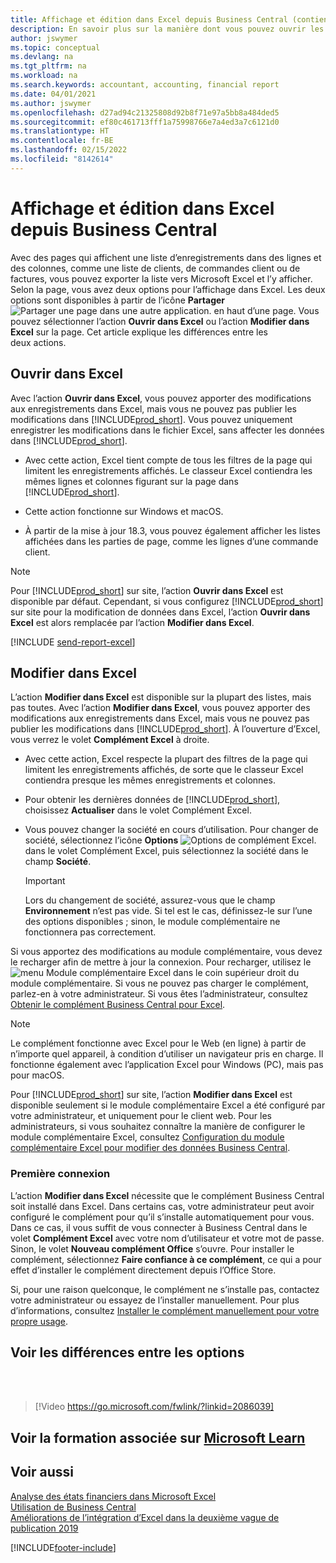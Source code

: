 ```yaml
---
title: Affichage et édition dans Excel depuis Business Central (contient une vidéo)
description: En savoir plus sur la manière dont vous pouvez ouvrir les pages dans Microsoft Excel à partir de Business Central pour une meilleure analyse de données.
author: jswymer
ms.topic: conceptual
ms.devlang: na
ms.tgt_pltfrm: na
ms.workload: na
ms.search.keywords: accountant, accounting, financial report
ms.date: 04/01/2021
ms.author: jswymer
ms.openlocfilehash: d27ad94c21325808d92b8f71e97a5bb8a484ded5
ms.sourcegitcommit: ef80c461713fff1a75998766e7a4ed3a7c6121d0
ms.translationtype: HT
ms.contentlocale: fr-BE
ms.lasthandoff: 02/15/2022
ms.locfileid: "8142614"
---
```

# <a name="viewing-and-editing-in-excel-from-business-central"></a>Affichage et édition dans Excel depuis Business Central

Avec des pages qui affichent une liste d’enregistrements dans des lignes et des colonnes, comme une liste de clients, de commandes client ou de factures, vous pouvez exporter la liste vers Microsoft Excel et l’y afficher. Selon la page, vous avez deux options pour l’affichage dans Excel. Les deux options sont disponibles à partir de l’icône **Partager** ![Partager une page dans une autre application.](media/share-icon.png) en haut d’une page. Vous pouvez sélectionner l’action **Ouvrir dans Excel** ou l’action **Modifier dans Excel** sur la page. Cet article explique les différences entre les deux actions.

## <a name="open-in-excel"></a>Ouvrir dans Excel

Avec l’action **Ouvrir dans Excel**, vous pouvez apporter des modifications aux enregistrements dans Excel, mais vous ne pouvez pas publier les modifications dans [!INCLUDE[prod_short](includes/prod_short.md)]. Vous pouvez uniquement enregistrer les modifications dans le fichier Excel, sans affecter les données dans [!INCLUDE[prod_short](includes/prod_short.md)].

- Avec cette action, Excel tient compte de tous les filtres de la page qui limitent les enregistrements affichés. Le classeur Excel contiendra les mêmes lignes et colonnes figurant sur la page dans [!INCLUDE[prod_short](includes/prod_short.md)].

- Cette action fonctionne sur Windows et macOS.

- À partir de la mise à jour 18.3, vous pouvez également afficher les listes affichées dans les parties de page, comme les lignes d’une commande client. 

> [!NOTE]
> Pour [!INCLUDE[prod_short](includes/prod_short.md)] sur site, l’action **Ouvrir dans Excel** est disponible par défaut. Cependant, si vous configurez [!INCLUDE[prod_short](includes/prod_short.md)] sur site pour la modification de données dans Excel, l’action **Ouvrir dans Excel** est alors remplacée par l’action **Modifier dans Excel**.

[!INCLUDE [send-report-excel](includes/send-report-excel.md)]  

## <a name="edit-in-excel"></a>Modifier dans Excel

L’action **Modifier dans Excel** est disponible sur la plupart des listes, mais pas toutes. Avec l’action **Modifier dans Excel**, vous pouvez apporter des modifications aux enregistrements dans Excel, mais vous ne pouvez pas publier les modifications dans [!INCLUDE[prod_short](includes/prod_short.md)]. À l’ouverture d’Excel, vous verrez le volet **Complément Excel** à droite.

- Avec cette action, Excel respecte la plupart des filtres de la page qui limitent les enregistrements affichés, de sorte que le classeur Excel contiendra presque les mêmes enregistrements et colonnes.

- Pour obtenir les dernières données de [!INCLUDE[prod_short](includes/prod_short.md)], choisissez **Actualiser** dans le volet Complément Excel.

- Vous pouvez changer la société en cours d’utilisation. Pour changer de société, sélectionnez l’icône **Options** ![Options de complément Excel.](media/cogwheel.png "Options du module complémentaire Excel") dans le volet Complément Excel, puis sélectionnez la société dans le champ **Société**.  

    > [!IMPORTANT]
    > Lors du changement de société, assurez-vous que le champ **Environnement** n’est pas vide. Si tel est le cas, définissez-le sur l’une des options disponibles ; sinon, le module complémentaire ne fonctionnera pas correctement.  

Si vous apportez des modifications au module complémentaire, vous devez le recharger afin de mettre à jour la connexion. Pour recharger, utilisez le ![menu Module complémentaire Excel](media/excel-addin-menu.png "Menu Module complémentaire Excel") dans le coin supérieur droit du module complémentaire. Si vous ne pouvez pas charger le complément, parlez-en à votre administrateur. Si vous êtes l’administrateur, consultez [Obtenir le complément Business Central pour Excel](admin-deploy-excel-addin.md).

> [!NOTE]
> Le complément fonctionne avec Excel pour le Web (en ligne) à partir de n’importe quel appareil, à condition d’utiliser un navigateur pris en charge. Il fonctionne également avec l’application Excel pour Windows (PC), mais pas pour macOS.
>
> Pour [!INCLUDE[prod_short](includes/prod_short.md)] sur site, l’action **Modifier dans Excel** est disponible seulement si le module complémentaire Excel a été configuré par votre administrateur, et uniquement pour le client web. Pour les administrateurs, si vous souhaitez connaître la manière de configurer le module complémentaire Excel, consultez [Configuration du module complémentaire Excel pour modifier des données Business Central](/dynamics365/business-central/dev-itpro/administration/configuring-excel-addin).


<!-- Note for later: here we're immediately jumping to pretty advanced topics like changing company or reloading the addin. Fine to keep them for now. In the future, we will first need to explain in more detail the actual functionality of the addin, primarily these sub-sections:

Refreshing record data in Excel
Editing and publishing back to Business Central
Creating new records from Excel
Crafting your own editable Excel.
Point (4) is where it gets interesting for changing/specifying company, environment and other connection settings-->

### <a name="first-time-sign-in"></a>Première connexion

L’action **Modifier dans Excel** nécessite que le complément Business Central soit installé dans Excel. Dans certains cas, votre administrateur peut avoir configuré le complément pour qu’il s’installe automatiquement pour vous. Dans ce cas, il vous suffit de vous connecter à Business Central dans le volet **Complément Excel** avec votre nom d’utilisateur et votre mot de passe. Sinon, le volet **Nouveau complément Office** s’ouvre. Pour installer le complément, sélectionnez **Faire confiance à ce complément**, ce qui a pour effet d’installer le complément directement depuis l’Office Store.

Si, pour une raison quelconque, le complément ne s’installe pas, contactez votre administrateur ou essayez de l’installer manuellement. Pour plus d’informations, consultez [Installer le complément manuellement pour votre propre usage](admin-deploy-excel-addin.md#install).

## <a name="see-the-differences-between-the-options"></a>Voir les différences entre les options
<br><br>  

> [!Video https://go.microsoft.com/fwlink/?linkid=2086039]

## <a name="see-related-training-at-microsoft-learn"></a>Voir la formation associée sur [Microsoft Learn](/learn/modules/configure-powerbi-excel-dynamics-365-business-central/index)

## <a name="see-also"></a>Voir aussi

[Analyse des états financiers dans Microsoft Excel](finance-analyze-excel.md)  
[Utilisation de Business Central](ui-work-product.md)  
[Améliorations de l’intégration d’Excel dans la deuxième vague de publication 2019](/dynamics365-release-plan/2019wave2/dynamics365-business-central/enhancements-excel-integration)  


[!INCLUDE[footer-include](includes/footer-banner.md)]